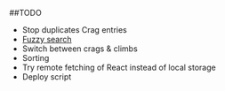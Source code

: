 ##TODO
- Stop duplicates Crag entries
- [Fuzzy search](https://github.com/zsutton/React-Fuzzy-Search)
- Switch between crags & climbs
- Sorting
- Try remote fetching of React instead of local storage
- Deploy script
